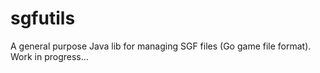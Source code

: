 # sgfutils
A general purpose Java lib for managing SGF files (Go game file format). Work in progress...
